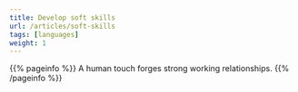 ```yaml
---
title: Develop soft skills
url: /articles/soft-skills
tags: [languages]
weight: 1
---
```


{{% pageinfo %}}
A human touch forges strong working relationships.
{{% /pageinfo %}}
